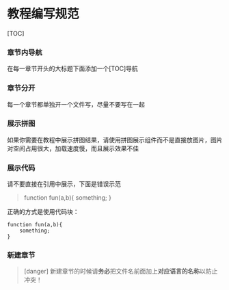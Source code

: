 # 教程编写规范
[TOC]
### 章节内导航
在每一章节开头的大标题下面添加一个[TOC]导航
### 章节分开
每一个章节都单独开一个文件写，尽量不要写在一起
### 展示拼图
如果你需要在教程中展示拼图结果，请使用拼图展示组件而不是直接放图片，图片对空间占用很大，加载速度慢，而且展示效果不佳
### 展示代码
请不要直接在引用中展示，下面是错误示范
> function fun(a,b){
>      something;
> }

正确的方式是使用代码块：
```
function fun(a,b){
    something;
}
```
### 新建章节
>[danger] 新建章节的时候请**务必**把文件名前面加上**对应语言的名称**以防止冲突！